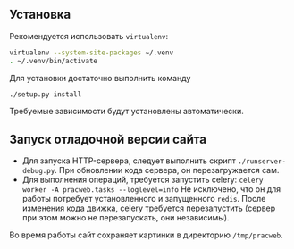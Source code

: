 Установка
---------

Рекомендуется использовать ```virtualenv```:
```bash
virtualenv --system-site-packages ~/.venv
. ~/.venv/bin/activate
```

Для установки достаточно выполнить команду 
```bash
./setup.py install
```
Требуемые зависимости будут установлены автоматически.


Запуск отладочной версии сайта
------------------------------

- Для запуска HTTP-сервера, следует выполнить скрипт ```./runserver-debug.py```. 
  При обновлении кода сервера, он перезагружается сам.
- Для выполнения операций, требуется запустить celery: ```celery worker -A pracweb.tasks --loglevel=info```
  Не исключено, что он для работы потребует установленного и запущенного ```redis```.
  После изменения кода движка, celery требуется перезапустить (сервер при этом можно не перезапускать, они независимы).

Во время работы сайт сохраняет картинки в директорию ```/tmp/pracweb```.
